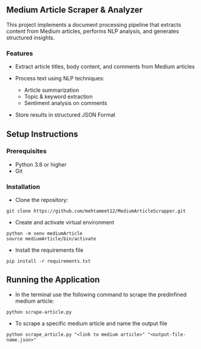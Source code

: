## Medium Article Scraper & Analyzer
This project implements a document processing pipeline that extracts content from Medium articles, performs NLP analysis, and generates structured insights.

### Features
- Extract article titles, body content, and comments from Medium articles
- Process text using NLP techniques:
    -  Article summarization
    - Topic & keyword extraction
    - Sentiment analysis on comments

- Store results in structured JSON Format

## Setup Instructions

### Prerequisites
- Python 3.8 or higher
- Git

### Installation
- Clone the repository:
```
git clone https://github.com/mehtameet12/MediumArticleScrapper.git
```

- Create and activate virtual environment
```
python -m venv mediumArticle
source mediumArticle/bin/activate
```

- Install the requirements file
``` 
pip install -r requirements.txt
```

## Running the Application

- In the terminal use the following command to scrape the predinfined medium article:

```
python scrape-article.py
```

- To scrape a specific medium article and name the output file
```
python scrape_article.py "<link to medium article>" "<output-file-name.json>"
```
